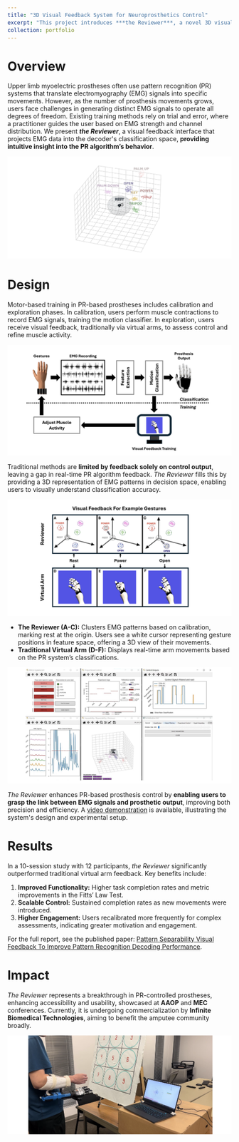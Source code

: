 ```yaml
---
title: "3D Visual Feedback System for Neuroprosthetics Control"
excerpt: "This project introduces ***the Reviewer***, a novel 3D visual feedback system that enhances myoelectric prosthesis control by allowing users to visualize their EMG signals in real-time. This system **clarifies the relationship between muscle activity and the machine learning algorithms behind prosthetic control**. With intuitive feedback, it tackles challenges like learning curves and misclassifications, helping users produce clearer, more consistent signals for improved neuroprosthetic usability. <br/><img src='/images/3D_System.png'>"
collection: portfolio
---
```


Overview
======
Upper limb myoelectric prostheses often use pattern recognition (PR) systems that translate electromyography (EMG) signals into specific movements. However, as the number of prosthesis movements grows, users face challenges in generating distinct EMG signals to operate all degrees of freedom. Existing training methods rely on trial and error, where a practitioner guides the user based on EMG strength and channel distribution. We present ***the Reviewer***, a visual feedback interface that projects EMG data into the decoder's classification space, **providing intuitive insight into the PR algorithm’s behavior**.

![Motor-based training overview](/images/3D_System.png)

Design
======
Motor-based training in PR-based prostheses includes calibration and exploration phases. In calibration, users perform muscle contractions to record EMG signals, training the motion classifier. In exploration, users receive visual feedback, traditionally via virtual arms, to assess control and refine muscle activity.

![Illustration of motor based training](/images/Demo.png)

Traditional methods are **limited by feedback solely on control output**, leaving a gap in real-time PR algorithm feedback. *The Reviewer* fills this by providing a 3D representation of EMG patterns in decision space, enabling users to visually understand classification accuracy.

![Reviewer vs. Virtual Arm](/images/3DvsVirtual_4.png)

- **The Reviewer (A-C):** Clusters EMG patterns based on calibration, marking rest at the origin. Users see a white cursor representing gesture positions in feature space, offering a 3D view of their movements.
- **Traditional Virtual Arm (D-F):** Displays real-time arm movements based on the PR system’s classifications.

![Reviewer System in Action](/images/3D_System_2.png)

*The Reviewer* enhances PR-based prosthesis control by **enabling users to grasp the link between EMG signals and prosthetic output**, improving both precision and efficiency. A [video demonstration](https://youtube.com/playlist?list=PL9xm11JA4CqgeT2lceSz3rczH2rSDDvDC&si=0_WO4YIB3C59vh_N) is available, illustrating the system's design and experimental setup.

Results
======
In a 10-session study with 12 participants, *the Reviewer* significantly outperformed traditional virtual arm feedback. Key benefits include:
1) **Improved Functionality:** Higher task completion rates and metric improvements in the Fitts’ Law Test.
2) **Scalable Control:** Sustained completion rates as new movements were introduced.
3) **Higher Engagement:** Users recalibrated more frequently for complex assessments, indicating greater motivation and engagement.

For the full report, see the published paper: [Pattern Separability Visual Feedback To Improve Pattern Recognition Decoding Performance](/publication/MEC24_paper_52).

Impact
======
*The Reviewer* represents a breakthrough in PR-controlled prostheses, enhancing accessibility and usability, showcased at **AAOP** and **MEC** conferences. Currently, it is undergoing commercialization by **Infinite Biomedical Technologies**, aiming to benefit the amputee community broadly.

![Showcase](/images/showcase.png)
